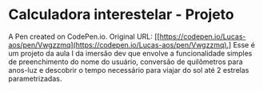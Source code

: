 # Calculadora interestelar - Projeto

A Pen created on CodePen.io. Original URL: [[https://codepen.io/Lucas-aos/pen/Vwgzzmq](https://codepen.io/Lucas-aos/pen/Vwgzzmq).]
Esse é um projeto da aula I da imersão dev que envolve a funcionalidade simples de preenchimento do nome do usuário,  conversão de quilômetros para anos-luz e descobrir o tempo necessário para viajar do sol até 2 estrelas parametrizadas.
